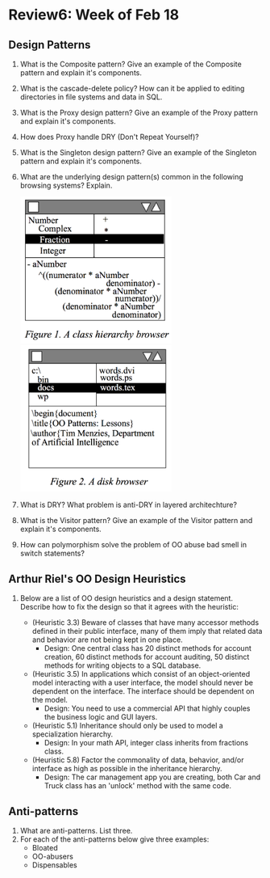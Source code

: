 # Review6: Week of Feb 18

## Design Patterns
1. What is the Composite pattern? Give an example of the Composite pattern and explain it's components.
2. What is the cascade-delete policy? How can it be applied to editing directories in file systems and data in SQL.
3. What is the Proxy design pattern? Give an example of the Proxy pattern and explain it's components.
4. How does Proxy handle DRY (Don't Repeat Yourself)?
5. What is the Singleton design pattern? Give an example of the Singleton pattern and explain it's components.
6. What are the underlying design pattern(s) common in the following browsing systems? Explain.

    <left><img src="/_img/chbrowser.png" width=300></left><right><img src="/_img/filebrowser.png" width=300></right>

7. What is DRY? What problem is anti-DRY in layered architechture?
8. What is the Visitor pattern? Give an example of the Visitor pattern and explain it's components.
9. How can polymorphism solve the problem of OO abuse bad smell in switch statements?

## Arthur Riel's OO Design Heuristics
1. Below are a list of OO design heuristics and a design statement. Describe how to fix the design so that it agrees with the heuristic:

    - (Heuristic 3.3) Beware of classes that have many accessor methods defined in their public interface, many of them imply that related data and behavior are not being kept in one place.
        - Design: One central class has 20 distinct methods for account creation, 60 distinct methods for account auditing, 50 distinct methods for writing objects to a SQL database.
    - (Heuristic 3.5) In applications which consist of an object-oriented model interacting with a user interface, the model should never be dependent on the interface. The interface should be dependent on the model.
        - Design: You need to use a commercial API that highly couples the business logic and GUI layers.
    - (Heuristic 5.1) Inheritance should only be used to model a specialization hierarchy.
        - Design: In your math API, integer class inherits from fractions class.
    - (Heuristic 5.8) Factor the commonality of data, behavior, and/or interface as high as possible in the inheritance hierarchy.
        - Design: The car management app you are creating, both Car and Truck class has an 'unlock' method with the same code.


## Anti-patterns
1. What are anti-patterns. List three.
2. For each of the anti-patterns below give three examples:
    - Bloated
    - OO-abusers
    - Dispensables